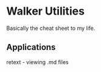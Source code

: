# Walker Utilities
Basically the cheat sheet to my life.

## Applications
retext - viewing .md files
